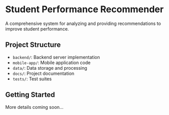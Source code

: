 # Student Performance Recommender

A comprehensive system for analyzing and providing recommendations to improve student performance.

## Project Structure

- `backend/`: Backend server implementation
- `mobile-app/`: Mobile application code
- `data/`: Data storage and processing
- `docs/`: Project documentation
- `tests/`: Test suites

## Getting Started

More details coming soon... 